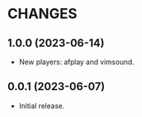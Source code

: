 CHANGES
=======

## 1.0.0 (2023-06-14)

* New players: afplay and vimsound.

## 0.0.1 (2023-06-07)

* Initial release.
